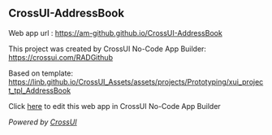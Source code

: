 ## CrossUI-AddressBook
Web app url : https://am-github.github.io/CrossUI-AddressBook

This project was created by CrossUI No-Code App Builder: https://crossui.com/RADGithub

Based on template: https://linb.github.io/CrossUI_Assets/assets/projects/Prototyping/xui_project_tpl_AddressBook

Click [here](https://crossui.com/RADGithub/#!from=github&owner=am-github&repo=CrossUI-AddressBook) to edit this web app in CrossUI No-Code App Builder

<i>Powered by [CrossUI](https://crossui.com)</i>
